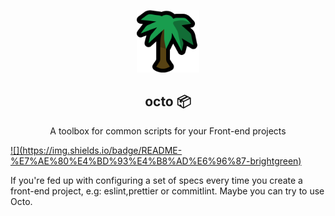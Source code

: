 <p align="center">
  <img width="100" src="https://github.com/jiaaoMario/octo/blob/HEAD/public/assets/palm_tree.png" />
</p>
<div align="center">
<h2>octo 📦</h2>
<p>A toolbox for common scripts for your Front-end projects</p>
</div>

<a href="/README-zh_CN.md">
![](https://img.shields.io/badge/README-%E7%AE%80%E4%BD%93%E4%B8%AD%E6%96%87-brightgreen)
</a>

If you're fed up with configuring a set of specs every time you create a front-end project, e.g: eslint,prettier or commitlint. Maybe you can try to use Octo.
